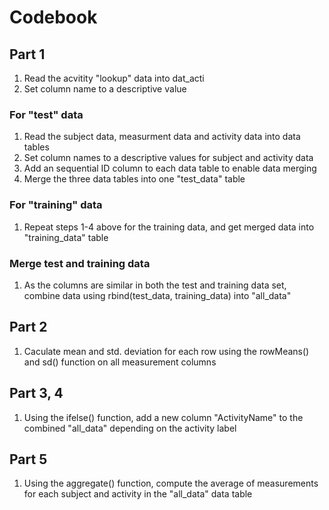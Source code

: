 # Codebook

## Part 1
1. Read the acvitity "lookup" data into dat_acti
2. Set column name to a descriptive value

### For "test" data
1. Read the subject data, measurment data and activity data into data tables
2. Set column names to a descriptive values for subject and activity data
3. Add an sequential ID column to each data table to enable data merging
4. Merge the three data tables into one "test_data" table

### For "training" data
1. Repeat steps 1-4 above for the training data, and get merged data into "training_data" table

### Merge test and training data
1. As the columns are similar in both the test and training data set, combine data using rbind(test_data, training_data) into "all_data"

## Part 2
1. Caculate mean and std. deviation for each row using the rowMeans() and sd() function on all measurement columns 

## Part 3, 4
1. Using the ifelse() function, add a new column "ActivityName" to the combined "all_data" depending on the activity label

## Part 5
1. Using the aggregate() function, compute the average of measurements for each subject and activity in the "all_data" data table
